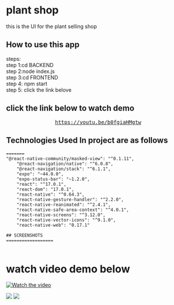 # plant shop

this is the UI for the plant selling shop
<br/>


## How to use this app
steps:<br/>
step 1:cd BACKEND<br/>
step 2:node index.js<br/>
step 3:cd FRONTEND<br/>
step 4: npm start<br/>
step 5: click the link belove<br/>
## click the link below to watch demo
<div align="center">
<pre>
<a href="https://youtu.be/b0fgiaHMgtw">https://youtu.be/b0fgiaHMgtw</a>
</pre>
</div>


## Technologies Used In project are as follows

```
=======
"@react-native-community/masked-view": "^0.1.11",
    "@react-navigation/native": "^6.0.8",
    "@react-navigation/stack": "^6.1.1",
    "expo": "~44.0.0",
    "expo-status-bar": "~1.2.0",
    "react": "^17.0.1",
    "react-dom": "17.0.1",
    "react-native": "^0.64.3",
    "react-native-gesture-handler": "^2.2.0",
    "react-native-reanimated": "^2.4.1",
    "react-native-safe-area-context": "^4.0.1",
    "react-native-screens": "^3.12.0",
    "react-native-vector-icons": "^9.1.0",
    "react-native-web": "0.17.1"

## SCREENSHOTS
==================


```
<h1>watch video demo below</h1>


[![Watch the video](https://img.youtube.com/vi/fOIlYCcD4jQ/maxresdefault.jpg)](https://youtu.be/fOIlYCcD4jQ)

<img src="./1.PNG">
<img src="./2.PNG">
